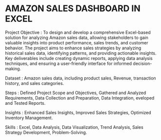 # AMAZON SALES DASHBOARD IN EXCEL

Project Objective : To design and develop a comprehensive Excel-based solution for analyzing Amazon sales data, allowing stakeholders to gain valuable insights into product performance, sales trends, and customer behavior. The project aims to enhance sales strategies by analyzing historical sales data, identifying patterns, and providing actionable insights. Key deliverables include creating dynamic reports, applying data analysis techniques, and ensuring a user-friendly interface for informed decision-making.

Dataset : Amazon sales data, including product sales, Revenue, transaction history, and sales categories.

Steps : Defined Project Scope and Objectives, Gathered and Analyzed Requirements, Data Collection and Preparation, Data Integration, eveloped and Tested Reports.

Insights : Enhanced Sales Insights, Improved Sales Strategies, Optimized Inventory Management.

Skills : Excel, Data Analysis, Data Visualization, Trend Analysis, Sales Strategy Development, Problem-Solving.
